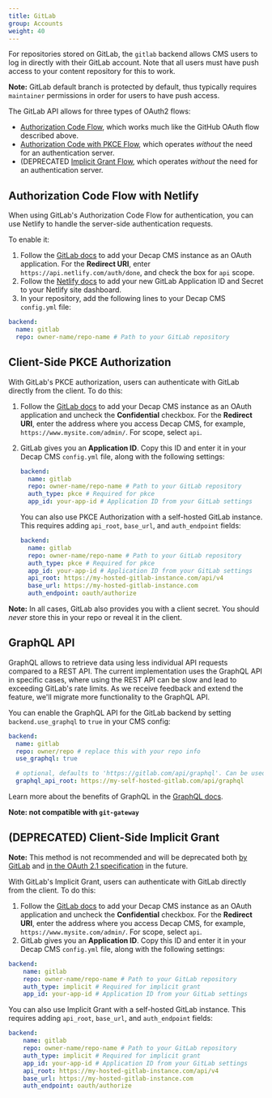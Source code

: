 ```yaml
---
title: GitLab
group: Accounts
weight: 40
---
```

For repositories stored on GitLab, the `gitlab` backend allows CMS users to log in directly with their GitLab account. Note that all users must have push access to your content repository for this to work.

**Note:** GitLab default branch is protected by default, thus typically requires `maintainer` permissions in order for users to have push access.

The GitLab API allows for three types of OAuth2 flows:

* [Authorization Code Flow](https://docs.gitlab.com/ce/api/oauth2.html#authorization-code-flow), which works much like the GitHub OAuth flow described above.
* [Authorization Code with PKCE Flow](https://docs.gitlab.com/ce/api/oauth2.html#authorization-code-with-proof-key-for-code-exchange-pkce), which operates *without* the need for an authentication server.
* (DEPRECATED [Implicit Grant Flow](https://docs.gitlab.com/ce/api/oauth2.html#implicit-grant-flow), which operates *without* the need for an authentication server.

## Authorization Code Flow with Netlify

When using GitLab's Authorization Code Flow for authentication, you can use Netlify to handle the server-side authentication requests.

To enable it:

1. Follow the [GitLab docs](https://docs.gitlab.com/ee/integration/oauth_provider.html#adding-an-application-through-the-profile) to add your Decap CMS instance as an OAuth application. For the **Redirect URI**, enter `https://api.netlify.com/auth/done`, and check the box for `api` scope.
2. Follow the [Netlify docs](https://www.netlify.com/docs/authentication-providers/#using-an-authentication-provider) to add your new GitLab Application ID and Secret to your Netlify site dashboard.
3. In your repository, add the following lines to your Decap CMS `config.yml` file:

```yaml
backend:
  name: gitlab
  repo: owner-name/repo-name # Path to your GitLab repository
```


## Client-Side PKCE Authorization

With GitLab's PKCE authorization, users can authenticate with GitLab directly from the client. To do this:

1. Follow the [GitLab docs](https://docs.gitlab.com/ee/integration/oauth_provider.html#adding-an-application-through-the-profile) to add your Decap CMS instance as an OAuth application and uncheck the **Confidential** checkbox. For the **Redirect URI**, enter the address where you access Decap CMS, for example, `https://www.mysite.com/admin/`. For scope, select `api`.
2. GitLab gives you an **Application ID**. Copy this ID and enter it in your Decap CMS `config.yml` file, along with the following settings:

   ```yaml
   backend:
     name: gitlab
     repo: owner-name/repo-name # Path to your GitLab repository
     auth_type: pkce # Required for pkce
     app_id: your-app-id # Application ID from your GitLab settings
   ```

   You can also use PKCE Authorization with a self-hosted GitLab instance. This requires adding `api_root`, `base_url`, and `auth_endpoint` fields:

   ```yaml
   backend:
     name: gitlab
     repo: owner-name/repo-name # Path to your GitLab repository
     auth_type: pkce # Required for pkce
     app_id: your-app-id # Application ID from your GitLab settings
     api_root: https://my-hosted-gitlab-instance.com/api/v4
     base_url: https://my-hosted-gitlab-instance.com
     auth_endpoint: oauth/authorize
   ```


**Note:** In all cases, GitLab also provides you with a client secret. You should *never* store this in your repo or reveal it in the client.


## GraphQL API

GraphQL allows to retrieve data using less individual API requests compared to a REST API.
The current implementation uses the GraphQL API in specific cases, where using the REST API can be slow and lead to exceeding GitLab's rate limits. As we receive feedback and extend the feature, we'll migrate more functionality to the GraphQL API.

You can enable the GraphQL API for the GitLab backend by setting `backend.use_graphql` to `true` in your CMS config:

```yml
backend:
  name: gitlab
  repo: owner/repo # replace this with your repo info
  use_graphql: true

  # optional, defaults to 'https://gitlab.com/api/graphql'. Can be used to configure a self hosted GitLab instance.
  graphql_api_root: https://my-self-hosted-gitlab.com/api/graphql
```

Learn more about the benefits of GraphQL in the [GraphQL docs](https://graphql.org).

**Note: not compatible with `git-gateway`**


## (DEPRECATED) Client-Side Implicit Grant

**Note:** This method is not recommended and will be deprecated both [by GitLab](https://gitlab.com/gitlab-org/gitlab/-/issues/288516) and [in the OAuth 2.1 specification](https://oauth.net/2.1/) in the future.

With GitLab's Implicit Grant, users can authenticate with GitLab directly from the client. To do this:

1. Follow the [GitLab docs](https://docs.gitlab.com/ee/integration/oauth_provider.html#adding-an-application-through-the-profile) to add your Decap CMS instance as an OAuth application and uncheck the **Confidential** checkbox. For the **Redirect URI**, enter the address where you access Decap CMS, for example, `https://www.mysite.com/admin/`. For scope, select `api`.
2. GitLab gives you an **Application ID**. Copy this ID and enter it in your Decap CMS `config.yml` file, along with the following settings:

```yaml
backend:
    name: gitlab
    repo: owner-name/repo-name # Path to your GitLab repository
    auth_type: implicit # Required for implicit grant
    app_id: your-app-id # Application ID from your GitLab settings
```

You can also use Implicit Grant with a self-hosted GitLab instance. This requires adding `api_root`, `base_url`, and `auth_endpoint` fields:

```yaml
backend:
    name: gitlab
    repo: owner-name/repo-name # Path to your GitLab repository
    auth_type: implicit # Required for implicit grant
    app_id: your-app-id # Application ID from your GitLab settings
    api_root: https://my-hosted-gitlab-instance.com/api/v4
    base_url: https://my-hosted-gitlab-instance.com
    auth_endpoint: oauth/authorize
```
